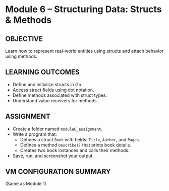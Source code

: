 # Module 6 – Structuring Data: Structs & Methods

## OBJECTIVE

Learn how to represent real-world entities using structs and attach behavior using methods.

## LEARNING OUTCOMES

- Define and initialize structs in Go.
- Access struct fields using dot notation.
- Define methods associated with struct types.
- Understand value receivers for methods.

## ASSIGNMENT

- Create a folder named `module6_assignment`.
- Write a program that:
  - Defines a struct `Book` with fields: `Title`, `Author`, and `Pages`.
  - Defines a method `Describe()` that prints book details.
  - Creates two book instances and calls their methods.
- Save, run, and screenshot your output.

## VM CONFIGURATION SUMMARY

(Same as Module 1)
